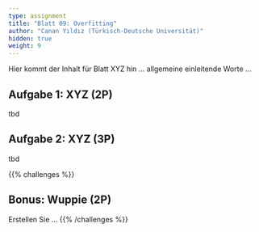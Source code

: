 ```yaml
---
type: assignment
title: "Blatt 09: Overfitting"
author: "Canan Yıldız (Türkisch-Deutsche Universität)"
hidden: true
weight: 9
---
```



Hier kommt der Inhalt für Blatt XYZ hin ... allgemeine einleitende Worte ...

## Aufgabe 1: XYZ (2P)

tbd

## Aufgabe 2: XYZ (3P)

tbd



{{% challenges %}}
## Bonus: Wuppie (2P)
Erstellen Sie ...
{{% /challenges %}}
